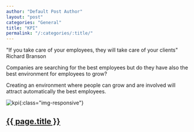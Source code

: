 ```yaml
---
author: "Default Post Author"
layout: "post"
categories: "General"
title: "KPI"
permalink: "/:categories/:title/"
---
```


"If you take care of your employees, they will take care of your clients" Richard Branson


Companies are searching for the best employees but do they have also the best environment for employees to grow?

Creating an environment where people can grow and are involved will attract automatically the best employees.

![kpi](/assets/img/kpi.png){:class="img-responsive"}


## [{{ page.title }}](KPI)

